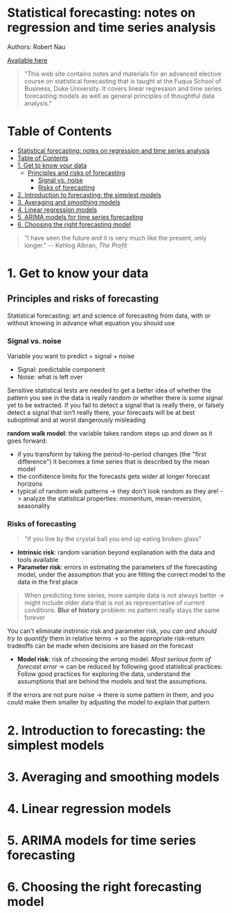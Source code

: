 # Statistical forecasting: notes on regression and time series analysis
Authors: Robert Nau

[Available here](https://people.duke.edu/~rnau/411home.htm)
> "This web site contains notes and materials for an advanced elective course on statistical forecasting that is taught at the Fuqua School of Business, Duke University. It covers linear regression and time series forecasting models as well as general principles of thoughtful data analysis."

# Table of Contents
- [Statistical forecasting: notes on regression and time series analysis](#statistical-forecasting-notes-on-regression-and-time-series-analysis)
- [Table of Contents](#table-of-contents)
- [1. Get to know your data](#1-get-to-know-your-data)
  - [Principles and risks of forecasting](#principles-and-risks-of-forecasting)
    - [Signal vs. noise](#signal-vs-noise)
    - [Risks of forecasting](#risks-of-forecasting)
- [2. Introduction to forecasting: the simplest models](#2-introduction-to-forecasting-the-simplest-models)
- [3. Averaging and smoothing models](#3-averaging-and-smoothing-models)
- [4. Linear regression models](#4-linear-regression-models)
- [5. ARIMA models for time series forecasting](#5-arima-models-for-time-series-forecasting)
- [6. Choosing the right forecasting model](#6-choosing-the-right-forecasting-model)

> "I have seen the future and it is very much like the present, only longer." 
> -- Kehlog Albran, *The Profit*

# 1. Get to know your data
## Principles and risks of forecasting
Statistical forecasting: art and science of forecasting from data, with or without knowing in advance what equation you should use

### Signal vs. noise
Variable you want to predict = signal + noise
- Signal: predictable component
- Noise: what is left over

Sensitive statistical tests are needed to get a better idea of whether the pattern you see in the data is really random or whether there is some signal yet to be extracted. If you fail to detect a signal that is really there, or falsely detect a signal that isn’t really there, your forecasts will be at best suboptimal and at worst dangerously misleading

**random walk model**: the variable takes random steps up and down as it goes forward:
- if you transform by taking the period-to-period changes (the "first difference") it becomes a time series that is described by the mean model
- the confidence limits for the forecasts gets wider at longer forecast horizons
- typical of random walk patterns -> they don't look random as they are! -> analyze the statistical properties: momentum, mean-reversion, seasonality

### Risks of forecasting
> "If you live by the crystal ball you end up eating broken glass"

- **Intrinsic risk**: random variation beyond explanation with the data and tools available
- **Parameter risk**: errors in estimating the parameters of the forecasting model, under the assumption that you are fitting the correct model to the data in the first place
> When predicting time series, more sample data is not always better -> might include older data that is not as representative of current conditions. **Blur of history** problem: no pattern really stays the same forever

You can't eliminate instrinsic risk and parameter risk, *you can and should try to quantify* them in relative terms -> so the appropriate risk-return tradeoffs can be made when decisions are based on the forecast

- **Model risk**: risk of choosing the wrong model. *Most serious form of forecast error* -> can be reduced by following good statistical practices: Follow good practices for exploring the data, understand the assumptions that are behind the models and test the assumptions.

If the errors are not pure noise -> there is some pattern in them, and you could make them smaller by adjusting the model to explain that pattern

# 2. Introduction to forecasting: the simplest models

# 3. Averaging and smoothing models

# 4. Linear regression models

# 5. ARIMA models for time series forecasting

# 6. Choosing the right forecasting model
